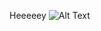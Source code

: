 Heeeeey
![Alt Text](https://github.com/chelynx/Thermal-Video-COVID_project/blob/master/2020-03-26%2011-58-28.gif)
